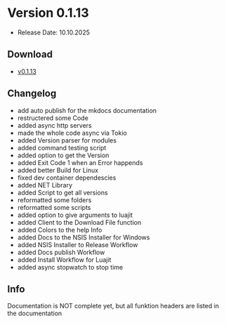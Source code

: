 # Version 0.1.13
- Release Date: 10.10.2025

## Download
- [v0.1.13](https://github.com/ShadowDara/LuaAPI-Rust/releases/tag/v0.1.13)

## Changelog
- add auto publish for the mkdocs documentation
- restructered some Code
- added async http servers
- made the whole code async via Tokio
- added Version parser for modules
- added command testing script
- added option to get the Version
- added Exit Code 1 when an Error happends
- added better Build for Linux
- fixed dev container dependescies
- added NET Library
- added Script to get all versions
- reformatted some folders
- reformatted some scripts
- added option to give arguments to luajit
- added Client to the Download File function
- added Colors to the help Info
- added Docs to the NSIS Installer for Windows
- added NSIS Installer to Release Workflow
- added Docs publish Workflow
- added Install Workflow for Luajit
- added async stopwatch to stop time

## Info
Documentation is NOT complete yet, but all funktion headers are listed in the
documentation
